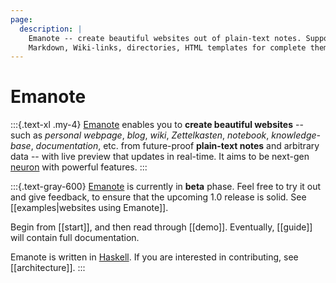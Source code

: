 ```yaml
---
page:
  description: |
    Emanote -- create beautiful websites out of plain-text notes. Supports
    Markdown, Wiki-links, directories, HTML templates for complete theming.
---
```

# Emanote

:::{.text-xl .my-4}
[Emanote][gh] enables you to **create beautiful websites** -- such as *personal webpage*, *blog*, *wiki*, *Zettelkasten*, *notebook*, *knowledge-base*, *documentation*, etc. from future-proof **plain-text notes** and arbitrary data -- with live preview that updates in real-time. It aims to be next-gen [neuron](https://neuron.zettel.page/) with powerful features.
:::

:::{.text-gray-600}
[Emanote][gh] is currently in **beta** phase. Feel free to try it out and give feedback, to ensure that the upcoming 1.0 release is solid. See [[examples|websites using Emanote]].

Begin from [[start]], and then read through [[demo]].  Eventually, [[guide]] will contain full documentation.

Emanote is written in [Haskell](https://srid.ca/haskell). If you are interested in contributing, see [[architecture]].
:::

[gh]: https://github.com/srid/emanote